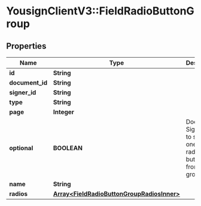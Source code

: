 # YousignClientV3::FieldRadioButtonGroup

## Properties
Name | Type | Description | Notes
------------ | ------------- | ------------- | -------------
**id** | **String** |  | 
**document_id** | **String** |  | 
**signer_id** | **String** |  | 
**type** | **String** |  | 
**page** | **Integer** |  | 
**optional** | **BOOLEAN** | Does the Signer has to select one of the radio buttons from this group? | 
**name** | **String** |  | 
**radios** | [**Array&lt;FieldRadioButtonGroupRadiosInner&gt;**](FieldRadioButtonGroupRadiosInner.md) |  | 

